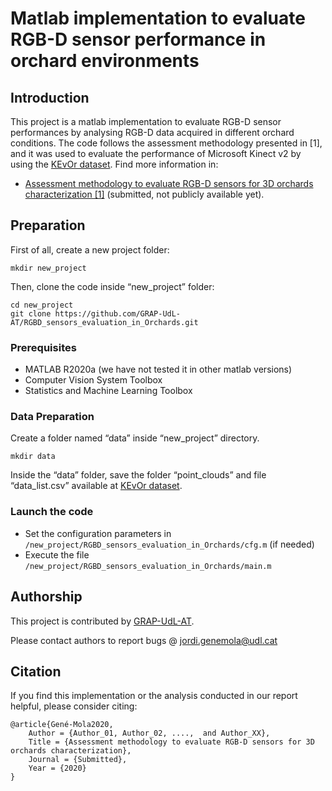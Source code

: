 # Matlab implementation to evaluate RGB-D sensor performance in orchard environments

## Introduction
This project is a matlab implementation to evaluate RGB-D sensor performances by analysing RGB-D data acquired in different orchard conditions. The code follows the assessment methodology presented in [1], and it was used to evaluate the performance of Microsoft Kinect v2 by using the [KEvOr dataset](http://www.grap.udl.cat/en/publications/KEvOr_dataset.html). Find more information in:
* [Assessment methodology to evaluate RGB-D sensors for 3D orchards characterization [1]](http://www.grap.udl.cat/en/publications/index.html) (submitted, not publicly available yet).

## Preparation 

First of all, create a new project folder:
```
mkdir new_project
```

Then, clone the code inside “new_project” folder:
```
cd new_project
git clone https://github.com/GRAP-UdL-AT/RGBD_sensors_evaluation_in_Orchards.git
```

### Prerequisites

* MATLAB R2020a (we have not tested it in other matlab versions)
* Computer Vision System Toolbox
* Statistics and Machine Learning Toolbox

### Data Preparation

Create a folder named “data” inside “new_project” directory.
```
mkdir data
```

Inside the “data” folder, save the folder “point_clouds” and file “data_list.csv” available at [KEvOr dataset](http://www.grap.udl.cat/en/publications/KEvOr_dataset.html).

### Launch the code

* Set the configuration parameters in `/new_project/RGBD_sensors_evaluation_in_Orchards/cfg.m` (if needed)
* Execute the file `/new_project/RGBD_sensors_evaluation_in_Orchards/main.m`


## Authorship

This project is contributed by [GRAP-UdL-AT](http://www.grap.udl.cat/en/index.html).

Please contact authors to report bugs @ jordi.genemola@udl.cat


## Citation

If you find this implementation or the analysis conducted in our report helpful, please consider citing:

    @article{Gené-Mola2020,
        Author = {Author_01, Author_02, ....,  and Author_XX},
        Title = {Assessment methodology to evaluate RGB-D sensors for 3D orchards characterization},
        Journal = {Submitted},
        Year = {2020}
    } 
